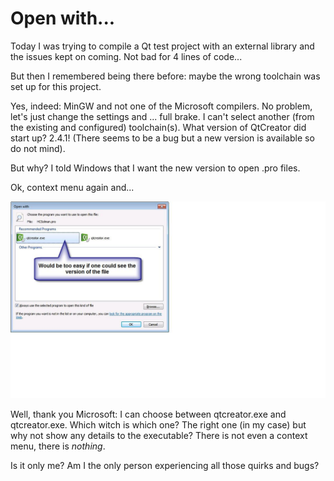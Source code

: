 # Open with... #

Today I was trying to compile a Qt test project with an external library and the issues kept on coming. Not bad for 4 lines of code...

But then I remembered being there before: maybe the wrong toolchain was set up for this project.

Yes, indeed: MinGW and not one of the Microsoft compilers. No problem, let's just change the settings and ... full brake. I can't select another (from the existing and configured) toolchain(s). What version of QtCreator did start up? 2.4.1! (There seems to be a bug but a new version is available so do not mind).

But why? I told Windows that I want the new version to open .pro files.

Ok, context menu again and...

![](./gfx/33.jpg)

Well, thank you Microsoft: I can choose between qtcreator.exe and qtcreator.exe. Which witch is which one? The right one (in my case) but why not show any details to the executable? There is not even a context menu, there is <i>nothing</i>.

Is it only me? Am I the only person experiencing all those quirks and bugs?

